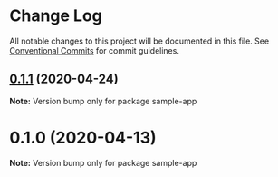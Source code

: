 # Change Log

All notable changes to this project will be documented in this file.
See [Conventional Commits](https://conventionalcommits.org) for commit guidelines.

## [0.1.1](https://github.com/LWC-Essentials/apollo-client/compare/v0.1.0...v0.1.1) (2020-04-24)

**Note:** Version bump only for package sample-app





# 0.1.0 (2020-04-13)

**Note:** Version bump only for package sample-app
